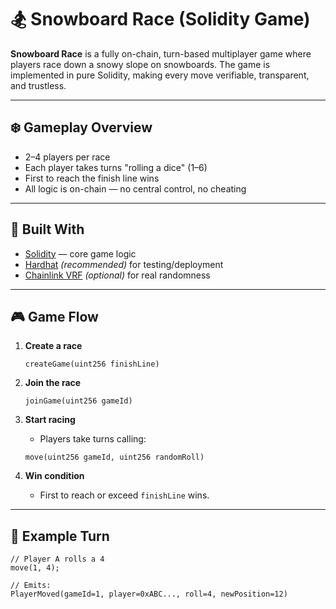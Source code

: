 # 🏂 Snowboard Race (Solidity Game)      
        
**Snowboard Race** is a fully on-chain, turn-based multiplayer game where players race down a snowy slope on snowboards. The game is implemented in pure Solidity, making every move verifiable, transparent, and trustless. 
           
---       
      
## ❄️ Gameplay Overview      
            
- 2–4 players per race         
- Each player takes turns "rolling a dice" (1–6)       
- First to reach the finish line wins       
- All logic is on-chain — no central control, no cheating       
        
---     
     
## 🧱 Built With     
     
- [Solidity](https://docs.soliditylang.org/) — core game logic      
- [Hardhat](https://hardhat.org/) *(recommended)* for testing/deployment     
- [Chainlink VRF](https://docs.chain.link/docs/vrf/v2/introduction/) *(optional)* for real randomness     
   
--- 
  
## 🎮 Game Flow    
 
1. **Create a race**   
    ```solidity     
    createGame(uint256 finishLine)   
    ```
 
2. **Join the race**
    ```solidity
    joinGame(uint256 gameId)
    ```

3. **Start racing**
    - Players take turns calling:
    ```solidity
    move(uint256 gameId, uint256 randomRoll)
    ```

4. **Win condition**
    - First to reach or exceed `finishLine` wins.

---

## 🔁 Example Turn

```solidity
// Player A rolls a 4
move(1, 4);

// Emits:
PlayerMoved(gameId=1, player=0xABC..., roll=4, newPosition=12)
